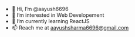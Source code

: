 - 👋 Hi, I’m @aayush6696
- 👀 I’m interested in Web Developement
- 🌱 I’m currently learning ReactJS
- 📫 Reach me at aayushsharma6696@gmail.com

<!---
aayush6696/aayush6696 is a ✨ special ✨ repository because its `README.md` (this file) appears on your GitHub profile.
You can click the Preview link to take a look at your changes.
--->
